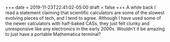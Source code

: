 +++
date = 2019-11-23T22:41:02-05:00
draft = false
+++
A while back I read a statement claiming that scientific calculators are some of the slowest evolving pieces of tech, and I tend to agree. Although I have used some of the newer calculators with half-baked CASs, they just felt clunky and unresponsive like any electronics in the early 2000s. Wouldn't it be amazing to just have a portable Mathematica terminal?